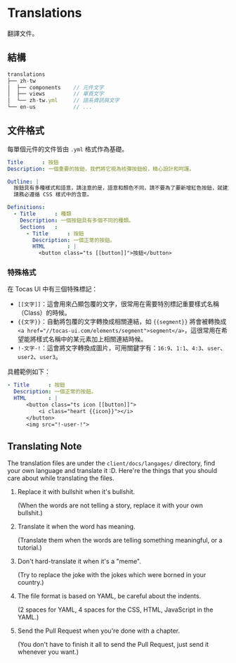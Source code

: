 # Translations

翻譯文件。

## 結構

```js
translations
├── zh-tw
│  ├── components    // 元件文字
│  ├── views         // 單頁文字
│  └── zh-tw.yml     // 語系資訊與文字
└── en-us            // ...
```

## 文件格式

每單個元件的文件皆由 `.yml` 格式作為基礎。

```yml
Title      : 按鈕
Description: 一個重要的按鈕，我們將它視為核彈按鈕般，精心設計和呵護。

Outline: |
  按鈕具有多種樣式和語意，請注意的是，語意和顏色不同，請不要為了要新增紅色按鈕，就建立一個「負面」按鈕。
  請務必遵循 CSS 樣式中的含意。

Definitions:
  - Title      : 種類
    Description: 一個按鈕具有多個不同的種類。
    Sections   :
      - Title      : 按鈕
        Description: 一個正常的按鈕。
        HTML       : |
          <button class="ts [[button]]">按鈕</button>
```

### 特殊格式

在 Tocas UI 中有三個特殊標記：

* `[[文字]]`：這會用來凸顯包覆的文字，很常用在需要特別標記重要樣式名稱（Class）的時候。
* `{{文字}}`：自動將包覆的文字轉換成相關連結，如 `{{segment}}` 將會被轉換成 `<a href="//tocas-ui.com/elements/segment">segment</a>`，這很常用在希望能將樣式名稱中的某元素加上相關連結時候。
* `!-文字-!`：這會將文字轉換成圖片，可用關鍵字有：`16:9`、`1:1`、`4:3`、`user`、`user2`、`user3`。

具體範例如下：

```yml
- Title      : 按鈕
  Description: 一個正常的按鈕。
  HTML       : |
      <button class="ts icon [[button]]">
          <i class="heart {{icon}}"></i>
      </button>
      <img src="!-user-!">
```

## Translating Note

The translation files are under the `client/docs/langages/` directory, find your own language and translate it :D. Here're the things that you should care about while translating the files.

1. Replace it with bullshit when it's bullshit.

   (When the words are not telling a story, replace it with your own bullshit.)

2. Translate it when the word has meaning.

   (Translate them when the words are telling something meaningful, or a tutorial.)

3. Don't hard-translate it when it's a "meme".

   (Try to replace the joke with the jokes which were borned in your country.)

4. The file format is based on YAML, be careful about the indents.

   (2 spaces for YAML, 4 spaces for the CSS, HTML, JavaScript in the YAML.)

5. Send the Pull Request when you're done with a chapter.

   (You don't have to finish it all to send the Pull Request, just send it whenever you want.)